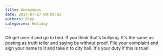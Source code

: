 ```yaml
---
title: Anonymous
date: 2017-07-27 00:00:03
authors: Ripp
categories: Holiday
---
```


 Oh get over it and go to bed. If you think that's bullying. It's the same as posting as truth teller and saying bs without proof. File your complaint and sign your name to it and take it to city hall. It's your duty if this is true!
